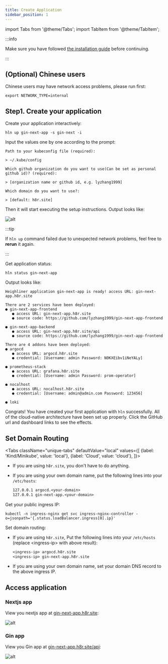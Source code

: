 ```yaml
---
title: Create Application
sidebar_position: 1
---
```


import Tabs from '@theme/Tabs';
import TabItem from '@theme/TabItem';

:::info

Make sure you have followed [the installation guide](/docs/getting_started/installation) before continuing.

:::

## (Optional) Chinese users

Chinese users may have network access problems, please run first:

```shell
export NETWORK_TYPE=internal
```

## Step1. Create your application

Create your application interactively:

```shell
hln up gin-next-app -s gin-next -i
```
Input the values one by one according to the prompt:

```
Path to your kubeconfig file (required):

> ~/.kube/config

Which github organization do you want to use(Can be set as personal github id)? (required):

> [organization name or github id, e.g. lyzhang1999]

Which domain do you want to use?:

> [default: h8r.site]

```

Then it will start executing the setup instructions. Output looks like:

![alt](/img/docs/getting-started/stack_output.png)

:::tip

If `hln up` command failed due to unexpected network problems, feel free to **rerun** it again.

:::

Get application status:

```shell
hln status gin-next-app
```

Output looks like:

```shell
Heighliner application gin-next-app is ready! access URL: gin-next-app.h8r.site

There are 2 services have been deployed:
● gin-next-app-frontend
   ● access URL: gin-next-app.h8r.site
   ● source code: https://github.com/lyzhang1999/gin-next-app-frontend

● gin-next-app-backend
   ● access URL: gin-next-app.h8r.site/api
   ● source code: https://github.com/lyzhang1999/gin-next-app-frontend

There are 4 addons have been deployed:
● argocd
   ● access URL: argocd.h8r.site
   ● credential: [Username: admin Password: N0KXEibv1iNeYALy]

● prometheus-stack
   ● access URL: grafana.h8r.site
   ● credential: [Username: admin Password: prom-operator]

● nocalhost
   ● access URL: nocalhost.h8r.site
   ● credential: [Username: admin@admin.com Password: 123456]

● loki
```

Congrats! You have created your first application with `hln` successfully. All of the cloud-native architecture have been set up properly.
Click the GitHub url and dashboard links to see the effects.

## Set Domain Routing

<Tabs
className="unique-tabs"
defaultValue="local"
values={[
{label: 'Kind/Minikube', value: 'local'},
{label: 'Cloud', value: 'cloud'},
]}>

<TabItem value="local">

- If you are using `h8r.site`, you don't have to do anything.
- If you are using your own domain name, put the following lines into your `/etc/hosts`:

    ```txt
    127.0.0.1 argocd.<your-domain>
    127.0.0.1 gin-next-app.<your-domain>
    ```

</TabItem>

<TabItem value="cloud">

Get your public ingress IP:

```shell
kubectl -n ingress-nginx get svc ingress-nginx-controller -o=jsonpath='{.status.loadBalancer.ingress[0].ip}'
```

Set domain routing:

- If you are using `h8r.site`, Put the following lines into your `/etc/hosts` (replace <ingress-ip\> with above result):

  ```txt
  <ingress-ip> argocd.h8r.site
  <ingress-ip> gin-next-app.h8r.site
  ```

- If you are using your own domain name, set your domain DNS record to the above ingress IP.

</TabItem>
</Tabs>

## Access application

### Nextjs app

View you nextjs app at [gin-next-app.h8r.site](http://gin-next-app.h8r.site):

![alt](/img/docs/getting-started/sample-application.png)

### Gin app

View you Gin app at [gin-next-app.h8r.site/api](http://gin-next-app.h8r.site/api):

![alt](/img/tutorial/01-gin-next/gin-application.png)



